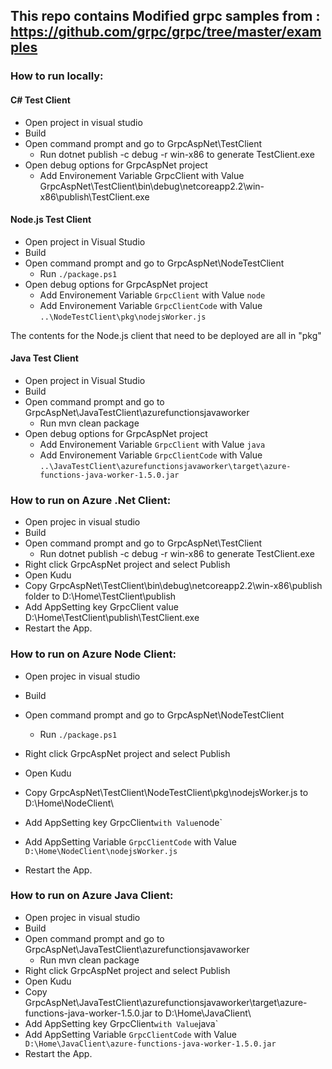 

## This repo contains Modified grpc samples from : https://github.com/grpc/grpc/tree/master/examples

### How to run locally:

#### C# Test Client
- Open project in visual studio
- Build
- Open command prompt and go to GrpcAspNet\TestClient
  - Run dotnet publish -c debug -r win-x86 to generate TestClient.exe
- Open debug options for GrpcAspNet project
  - Add Environement Variable GrpcClient with Value GrpcAspNet\TestClient\bin\debug\netcoreapp2.2\win-x86\publish\TestClient.exe

#### Node.js Test Client
- Open project in Visual Studio
- Build
- Open command prompt and go to GrpcAspNet\NodeTestClient
  - Run `./package.ps1`
- Open debug options for GrpcAspNet project
  - Add Environement Variable `GrpcClient` with Value `node`
  - Add Environement Variable `GrpcClientCode` with Value `..\NodeTestClient\pkg\nodejsWorker.js`

The contents for the Node.js client that need to be deployed are all in "pkg"

#### Java Test Client
- Open project in Visual Studio
- Build
- Open command prompt and go to GrpcAspNet\JavaTestClient\azurefunctionsjavaworker
  - Run mvn clean package
- Open debug options for GrpcAspNet project
  - Add Environement Variable `GrpcClient` with Value `java`
  - Add Environement Variable `GrpcClientCode` with Value `..\JavaTestClient\azurefunctionsjavaworker\target\azure-functions-java-worker-1.5.0.jar`


### How to run on Azure .Net Client:
- Open projec in visual studio
- Build
- Open command prompt and go to GrpcAspNet\TestClient
  - Run dotnet publish -c debug -r win-x86 to generate TestClient.exe
- Right click GrpcAspNet project and select Publish 
- Open Kudu 
 - Copy GrpcAspNet\TestClient\bin\debug\netcoreapp2.2\win-x86\publish folder to D:\Home\TestClient\publish
- Add AppSetting key GrpcClient value  D:\Home\TestClient\publish\TestClient.exe
- Restart the App.

### How to run on Azure Node Client:
- Open projec in visual studio
- Build
- Open command prompt and go to GrpcAspNet\NodeTestClient
  - Run `./package.ps1`
- Right click GrpcAspNet project and select Publish 
- Open Kudu 
 - Copy GrpcAspNet\TestClient\NodeTestClient\pkg\nodejsWorker.js to D:\Home\NodeClient\
 - Add AppSetting key GrpcClient` with Value `node`
 - Add AppSetting Variable `GrpcClientCode` with Value ` D:\Home\NodeClient\nodejsWorker.js`
 
- Restart the App.

### How to run on Azure Java Client:
- Open projec in visual studio
- Build
- Open command prompt and go to GrpcAspNet\JavaTestClient\azurefunctionsjavaworker
  - Run mvn clean package
- Right click GrpcAspNet project and select Publish 
- Open Kudu 
 - Copy GrpcAspNet\JavaTestClient\azurefunctionsjavaworker\target\azure-functions-java-worker-1.5.0.jar to D:\Home\JavaClient\
 - Add AppSetting key GrpcClient` with Value `java`
 - Add AppSetting Variable `GrpcClientCode` with Value ` D:\Home\JavaClient\azure-functions-java-worker-1.5.0.jar`
- Restart the App.

